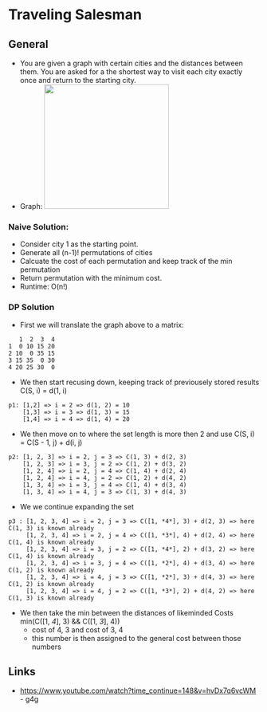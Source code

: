 # Traveling Salesman

## General
* You are given a graph with certain cities and the distances between them. You are asked for a 
  the shortest way to visit each city exactly once and return to the starting city.
* Graph: <img src="http://www.geeksforgeeks.org/wp-content/uploads/Euler12.png" height="250" />

### Naive Solution:
* Consider city 1 as the starting point. 
* Generate all (n-1)! permutations of cities
* Calcuate the cost of each permutation and keep track of the min permutation
* Return permutation with the minimum cost.
* Runtime: O(n!)

### DP Solution
* First we will translate the graph above to a matrix:
```
   1  2  3  4
1  0 10 15 20
2 10  0 35 15
3 15 35  0 30
4 20 25 30  0
```
* We then start recusing down, keeping track of previousely stored results C(S, i) = d(1, i)
```
p1: [1,2] => i = 2 => d(1, 2) = 10
    [1,3] => i = 3 => d(1, 3) = 15
    [1,4] => i = 4 => d(1, 4) = 20
```
* We then move on to where the set length is more then 2 and use C(S, i) = C(S - 1, j) + d(i, j)
```
p2: [1, 2, 3] => i = 2, j = 3 => C(1, 3) + d(2, 3)
    [1, 2, 3] => i = 3, j = 2 => C(1, 2) + d(3, 2)
    [1, 2, 4] => i = 2, j = 4 => C(1, 4) + d(2, 4)
    [1, 2, 4] => i = 4, j = 2 => C(1, 2) + d(4, 2)
    [1, 3, 4] => i = 3, j = 4 => C(1, 4) + d(3, 4)
    [1, 3, 4] => i = 4, j = 3 => C(1, 3) + d(4, 3)
```
* We we continue expanding the set
```
p3 : [1, 2, 3, 4] => i = 2, j = 3 => C([1, *4*], 3) + d(2, 3) => here C(1, 3) is known already
     [1, 2, 3, 4] => i = 2, j = 4 => C([1, *3*], 4) + d(2, 4) => here C(1, 4) is known already
     [1, 2, 3, 4] => i = 3, j = 2 => C([1, *4*], 2) + d(3, 2) => here C(1, 4) is known already
     [1, 2, 3, 4] => i = 3, j = 4 => C([1, *2*], 4) + d(3, 4) => here C(1, 2) is known already
     [1, 2, 3, 4] => i = 4, j = 3 => C([1, *2*], 3) + d(4, 3) => here C(1, 2) is known already
     [1, 2, 3, 4] => i = 4, j = 2 => C([1, *3*], 2) + d(4, 2) => here C(1, 3) is known already
```
* We then take the min between the distances of likeminded Costs min(C([1, *4*], 3) && C([1, *3*], 4))
  * cost of 4, 3 and cost of 3, 4
  * this number is then assigned to the general cost between those numbers


## Links
* https://www.youtube.com/watch?time_continue=148&v=hvDx7q6vcWM - g4g